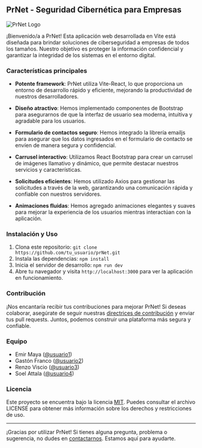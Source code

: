 ## PrNet - Seguridad Cibernética para Empresas

![PrNet Logo](link_to_logo)

¡Bienvenido/a a PrNet! Esta aplicación web desarrollada en Vite está diseñada para brindar soluciones de ciberseguridad a empresas de todos los tamaños. Nuestro objetivo es proteger la información confidencial y garantizar la integridad de los sistemas en el entorno digital.

### Características principales

- **Potente framework**: PrNet utiliza Vite-React, lo que proporciona un entorno de desarrollo rápido y eficiente, mejorando la productividad de nuestros desarrolladores.

- **Diseño atractivo**: Hemos implementado componentes de Bootstrap para asegurarnos de que la interfaz de usuario sea moderna, intuitiva y agradable para los usuarios.

- **Formulario de contactos seguro**: Hemos integrado la librería emailjs para asegurar que los datos ingresados en el formulario de contacto se envíen de manera segura y confidencial.

- **Carrusel interactivo**: Utilizamos React Bootstrap para crear un carrusel de imágenes llamativo y dinámico, que permite destacar nuestros servicios y características.

- **Solicitudes eficientes**: Hemos utilizado Axios para gestionar las solicitudes a través de la web, garantizando una comunicación rápida y confiable con nuestros servidores.

- **Animaciones fluidas**: Hemos agregado animaciones elegantes y suaves para mejorar la experiencia de los usuarios mientras interactúan con la aplicación.

### Instalación y Uso

1. Clona este repositorio: `git clone https://github.com/tu_usuario/prNet.git`
2. Instala las dependencias: `npm install`
3. Inicia el servidor de desarrollo: `npm run dev`
4. Abre tu navegador y visita `http://localhost:3000` para ver la aplicación en funcionamiento.

### Contribución

¡Nos encantaría recibir tus contribuciones para mejorar PrNet! Si deseas colaborar, asegúrate de seguir nuestras [directrices de contribución](CONTRIBUTING.md) y enviar tus pull requests. Juntos, podemos construir una plataforma más segura y confiable.

### Equipo

- Emir Maya ([@usuario1](https://github.com/EmirMaya))
- Gastón Franco ([@usuario2](https://github.com/gastonfr24))
- Renzo Viscio ([@usuario3](https://github.com/Zonorg))
- Soel Attala ([@usuario4](https://github.com/Soel-Attala))

### Licencia

Este proyecto se encuentra bajo la licencia [MIT](LICENSE). Puedes consultar el archivo LICENSE para obtener más información sobre los derechos y restricciones de uso.

---
¡Gracias por utilizar PrNet! Si tienes alguna pregunta, problema o sugerencia, no dudes en [contactarnos](mailto:contacto@prnet.com). Estamos aquí para ayudarte.
